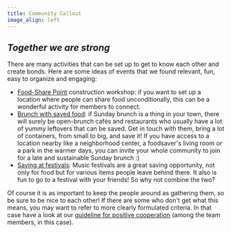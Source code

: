 ```yaml
---
title: Community Callout
image_align: left
---
```


## <div class="fa fa-handshake-o"></div> _Together we are strong_

There are many activities that can be set up to get to know each other and create bonds. Here are some ideas of events that we found relevant, fun, easy to organize and engaging:

* <a href="https://yunity.atlassian.net/wiki/spaces/FSINT/pages/43909145/Food-Share+Point+Mini+Manual" target="_blank">Food-Share Point</a> construction workshop: if you want to set up a location where people can share food unconditionally, this can be a wonderful activity for members to connect.
* <a href="https://yunity.atlassian.net/wiki/spaces/FSINT/pages/89124714/Foodsharing+Brunch" target="_target">Brunch with saved food</a>: if Sunday brunch is a thing in your town, there will surely be open-brunch cafés and restaurants who usually have a lot of yummy leftovers that can be saved. Get in touch with them, bring a lot of containers, from small to big, and save it! If you have access to a location nearby like a neighborhood center, a foodsaver's living room or a park in the warmer days, you can invite your whole community to join for a late and sustainable Sunday brunch :)
* <a href="https://yunity.atlassian.net/wiki/spaces/FSINT/pages/50069505/Foodsaving+at+festivals" target="_blank">Saving at festivals</a>: Music festivals are a great saving opportunity, not only for food but for various items people leave behind there. It also is fun to go to a festival with your friends! So why not combine the two?

Of course it is as important to keep the people around as gathering them, so be sure to be nice to each other! If there are some who don't get what this means, you may want to refer to more clearly formulated criteria. In that case have a look at our <a href="https://yunity.atlassian.net/wiki/spaces/FSINT/pages/43909164/Guideline+for+positive+cooperation" target="_blank">guideline for positive cooperation</a> (among the team members, in this case).
